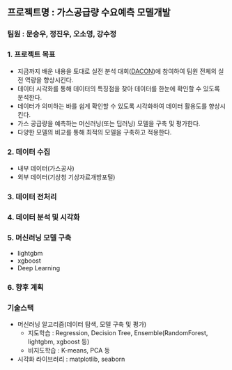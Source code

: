 ## 프로젝트명 : 가스공급량 수요예측 모델개발

### 팀원 : 문승우, 정진우, 오소영, 강수정

### 1. 프로젝트 목표
- 지금까지 배운 내용을 토대로 실전 분석 대회([DACON](https://dacon.io/competitions/official/235830/overview/description))에 참여하여 팀원 전체의 실전 역량을 향상시킨다.
- 데이터 시각화를 통해 데이터의 특징점을 찾아 데이터를 한눈에 확인할 수 있도록 분석한다.
- 데이터가 의미하는 바를 쉽게 확인할 수 있도록 시각화하여 데이터 활용도를 향상시킨다.
- 가스 공급량을 예측하는 머신러닝(또는 딥러닝) 모델을 구축 및 평가한다.
- 다양한 모델의 비교를 통해 최적의 모델을 구축하고 적용한다. 

### 2. 데이터 수집 
* 내부 데이터(가스공사)
* 외부 데이터(기상청 기상자료개방포털)

### 3. 데이터 전처리
 
### 4. 데이터 분석 및 시각화

### 5. 머신러닝 모델 구축
* lightgbm
* xgboost
* Deep Learning

### 6. 향후 계획  
  
### 기술스택
- 머신러닝 알고리즘(데이터 탐색, 모델 구축 및 평가)
	- 지도학습 : Regression, Decision Tree, Ensemble(RandomForest, lightgbm, xgboost 등)
	- 비지도학습 : K-means, PCA 등
- 시각화 라이브러리 : matplotlib, seaborn

<!--
1. 주제
	- 주제 및 목표    
2. 데이터 수집 및 전처리
	- 데이터 출처
	- 데이터 수집
	- 데이터 전처리(가공) 
3. 데이터 분석
	- 분석 과정
	- 데이터 시각화 및 분석
4. 머신러닝 모델 비교
	- 모델별 공급량 예측
	- 모델별 mse
	- 모델별 캐글 점수 
5. 결론



X = train[["year", "month", "day", "hour", "weekday", "구분_int", "기온(°C)"]]
y = train["공급량"]
GridSearchCV 최적 파라미터 :  {'learning_rate': 0.01, 'max_depth': 12, 'n_estimators': 2000}
GridSearchCV 최고 정확도 : 0.9696

X = train[["month", "hour", "구분_int", "기온(°C)"]]
y = train["공급량"]
GridSearchCV 최적 파라미터 :  {'learning_rate': 0.01, 'max_depth': 12, 'n_estimators': 2000}
GridSearchCV 최고 정확도 : 0.9696
-->